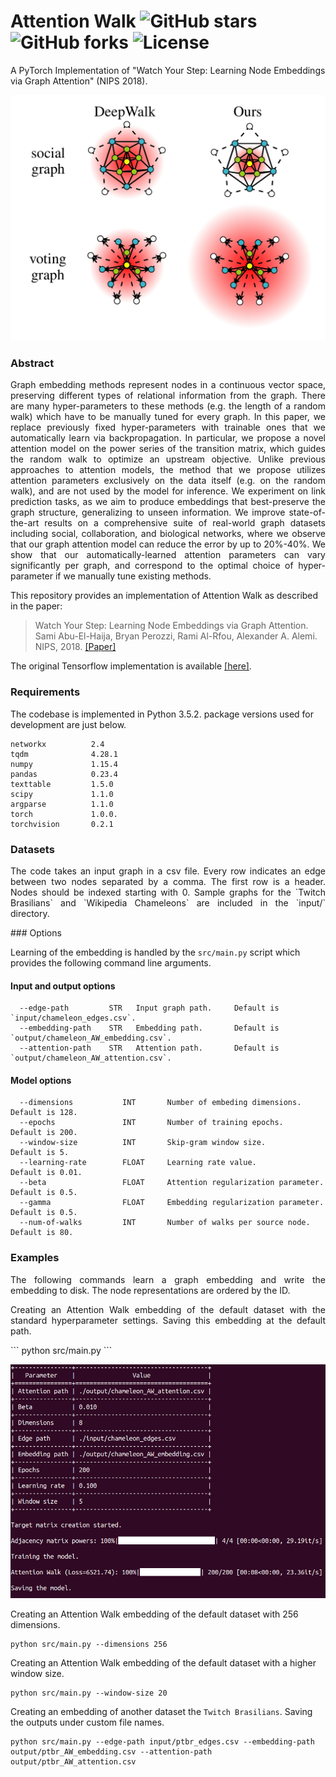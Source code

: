 Attention Walk ![GitHub stars](https://img.shields.io/github/stars/benedekrozemberczki/AttentionWalk.svg?style=plastic) ![GitHub forks](https://img.shields.io/github/forks/benedekrozemberczki/AttentionWalk.svg?color=blue&style=plastic) ![License](https://img.shields.io/github/license/benedekrozemberczki/AttentionWalk.svg?color=blue&style=plastic)
============================================
A PyTorch Implementation of "Watch Your Step: Learning Node Embeddings via Graph Attention" (NIPS 2018).
<div style="text-align:center"><img src ="attentionwalk.jpg" ,width=720/></div>

### Abstract 
<p align="justify">
Graph embedding methods represent nodes in a continuous vector space, preserving different types of relational information from the graph. There are many hyper-parameters to these methods (e.g. the length of a random walk) which have to be manually tuned for every graph. In this paper, we replace previously fixed hyper-parameters with trainable ones that we automatically learn via backpropagation. In particular, we propose a novel attention model on the power series of the transition matrix, which guides the random walk to optimize an upstream objective. Unlike previous approaches to attention models, the method that we propose utilizes attention parameters exclusively on the data itself (e.g. on the random walk), and are not used by the model for inference. We experiment on link prediction tasks, as we aim to produce embeddings that best-preserve the graph structure, generalizing to unseen information. We improve state-of-the-art results on a comprehensive suite of real-world graph datasets including social, collaboration, and biological networks, where we observe that our graph attention model can reduce the error by up to 20%-40%. We show that our automatically-learned attention parameters can vary significantly per graph, and correspond to the optimal choice of hyper-parameter if we manually tune existing methods.</p>

This repository provides an implementation of Attention Walk as described in the paper:

> Watch Your Step: Learning Node Embeddings via Graph Attention.
> Sami Abu-El-Haija, Bryan Perozzi, Rami Al-Rfou, Alexander A. Alemi.
> NIPS, 2018.
> [[Paper]](http://papers.nips.cc/paper/8131-watch-your-step-learning-node-embeddings-via-graph-attention)

The original Tensorflow implementation is available [[here]](https://github.com/google-research/google-research/tree/master/graph_embedding/watch_your_step).

### Requirements

The codebase is implemented in Python 3.5.2. package versions used for development are just below.
```
networkx          2.4
tqdm              4.28.1
numpy             1.15.4
pandas            0.23.4
texttable         1.5.0
scipy             1.1.0
argparse          1.1.0
torch             1.0.0.
torchvision       0.2.1
```
### Datasets
<p align="justify">
The code takes an input graph in a csv file. Every row indicates an edge between two nodes separated by a comma. The first row is a header. Nodes should be indexed starting with 0. Sample graphs for the `Twitch Brasilians` and `Wikipedia Chameleons` are included in the  `input/` directory. 
</p>
### Options

Learning of the embedding is handled by the `src/main.py` script which provides the following command line arguments.

#### Input and output options

```
  --edge-path         STR   Input graph path.     Default is `input/chameleon_edges.csv`.
  --embedding-path    STR   Embedding path.       Default is `output/chameleon_AW_embedding.csv`.
  --attention-path    STR   Attention path.       Default is `output/chameleon_AW_attention.csv`.
```

#### Model options

```
  --dimensions           INT       Number of embeding dimensions.        Default is 128.
  --epochs               INT       Number of training epochs.            Default is 200.
  --window-size          INT       Skip-gram window size.                Default is 5.
  --learning-rate        FLOAT     Learning rate value.                  Default is 0.01.
  --beta                 FLOAT     Attention regularization parameter.   Default is 0.5.
  --gamma                FLOAT     Embedding regularization parameter.   Default is 0.5.
  --num-of-walks         INT       Number of walks per source node.      Default is 80.
```

### Examples
<p align="justify">
The following commands learn a graph embedding and write the embedding to disk. The node representations are ordered by the ID.
</p>
<p align="justify">
Creating an Attention Walk embedding of the default dataset with the standard hyperparameter settings. Saving this embedding at the default path.
</p>
```
python src/main.py
```
<p align="center">
<img style="float: center;" src="attention_walk_run_example.jpg">
</p>

Creating an Attention Walk embedding of the default dataset with 256 dimensions.
```
python src/main.py --dimensions 256
```

Creating an Attention Walk embedding of the default dataset with a higher window size.

```
python src/main.py --window-size 20
```

Creating an embedding of another dataset the `Twitch Brasilians`. Saving the outputs under custom file names.

```
python src/main.py --edge-path input/ptbr_edges.csv --embedding-path output/ptbr_AW_embedding.csv --attention-path output/ptbr_AW_attention.csv
```
